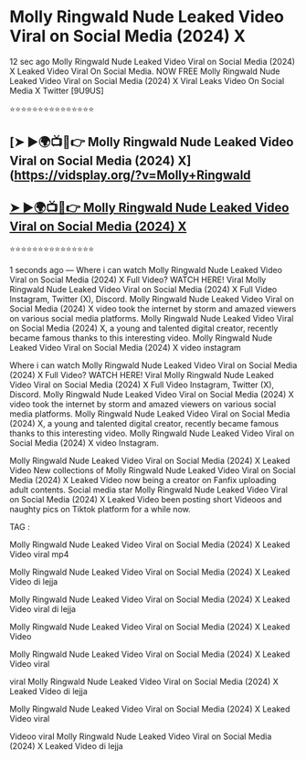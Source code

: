 ﻿# Molly Ringwald Nude Leaked Video Viral on Social Media (2024) X



12 sec ago Molly Ringwald Nude Leaked Video Viral on Social Media (2024) X Leaked Video Viral On Social Media. NOW FREE Molly Ringwald Nude Leaked Video Viral on Social Media (2024) X Viral Leaks Video On Social Media X Twitter [9U9US]

⭐⭐⭐⭐⭐⭐⭐⭐⭐⭐⭐⭐⭐⭐⭐

## [➤ ►🌍📺📱👉 Molly Ringwald Nude Leaked Video Viral on Social Media (2024) X](https://vidsplay.org/?v=Molly+Ringwald

## [➤ ►🌍📺📱👉 Molly Ringwald Nude Leaked Video Viral on Social Media (2024) X](https://vidsplay.org/?v=Molly+Ringwald)


⭐⭐⭐⭐⭐⭐⭐⭐⭐⭐⭐⭐⭐⭐⭐



1 seconds ago — Where i can watch Molly Ringwald Nude Leaked Video Viral on Social Media (2024) X Full Video? WATCH HERE! Viral Molly Ringwald Nude Leaked Video Viral on Social Media (2024) X Full Video Instagram, Twitter (X), Discord. Molly Ringwald Nude Leaked Video Viral on Social Media (2024) X video took the internet by storm and amazed viewers on various social media platforms. Molly Ringwald Nude Leaked Video Viral on Social Media (2024) X, a young and talented digital creator, recently became famous thanks to this interesting video. Molly Ringwald Nude Leaked Video Viral on Social Media (2024) X video instagram

Where i can watch Molly Ringwald Nude Leaked Video Viral on Social Media (2024) X Full Video? WATCH HERE! Viral Molly Ringwald Nude Leaked Video Viral on Social Media (2024) X Full Video Instagram, Twitter (X), Discord. Molly Ringwald Nude Leaked Video Viral on Social Media (2024) X video took the internet by storm and amazed viewers on various social media platforms. Molly Ringwald Nude Leaked Video Viral on Social Media (2024) X, a young and talented digital creator, recently became famous thanks to this interesting video. Molly Ringwald Nude Leaked Video Viral on Social Media (2024) X video Instagram.

Molly Ringwald Nude Leaked Video Viral on Social Media (2024) X Leaked Video New collections of Molly Ringwald Nude Leaked Video Viral on Social Media (2024) X Leaked Video now being a creator on Fanfix uploading adult contents. Social media star Molly Ringwald Nude Leaked Video Viral on Social Media (2024) X Leaked Video been posting short Videoos and naughty pics on Tiktok platform for a while now.

TAG :

 

Molly Ringwald Nude Leaked Video Viral on Social Media (2024) X Leaked Video viral mp4

 

Molly Ringwald Nude Leaked Video Viral on Social Media (2024) X Leaked Video di lejja

 

Molly Ringwald Nude Leaked Video Viral on Social Media (2024) X Leaked Video viral di lejja

 

Molly Ringwald Nude Leaked Video Viral on Social Media (2024) X Leaked Video

 

Molly Ringwald Nude Leaked Video Viral on Social Media (2024) X Leaked Video viral

 

viral Molly Ringwald Nude Leaked Video Viral on Social Media (2024) X Leaked Video di lejja

 

Molly Ringwald Nude Leaked Video Viral on Social Media (2024) X Leaked Video viral

 

Videoo viral Molly Ringwald Nude Leaked Video Viral on Social Media (2024) X Leaked Video di lejja